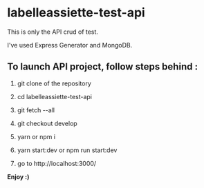 # labelleassiette-test-api

This is only the API crud of test.

I've used Express Generator and MongoDB.

## To launch API project, follow steps behind :

1. git clone of the repository

2. cd labelleassiette-test-api

3. git fetch --all

4. git checkout develop

5. yarn or npm i

6. yarn start:dev or npm run start:dev

7. go to http://localhost:3000/

**Enjoy :)**
